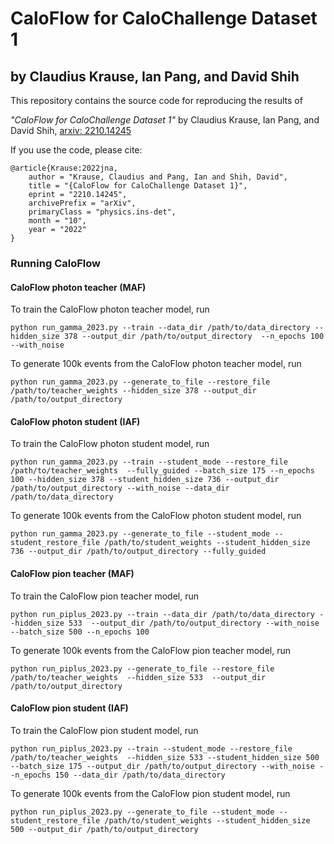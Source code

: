 # CaloFlow for CaloChallenge Dataset 1
## by Claudius Krause, Ian Pang, and David Shih

This repository contains the source code for reproducing the results of

_"CaloFlow for CaloChallenge Dataset 1"_ by Claudius Krause, Ian Pang, and David Shih, [arxiv: 2210.14245](https://arxiv.org/abs/2210.14245)

If you use the code, please cite:
```
@article{Krause:2022jna,
    author = "Krause, Claudius and Pang, Ian and Shih, David",
    title = "{CaloFlow for CaloChallenge Dataset 1}",
    eprint = "2210.14245",
    archivePrefix = "arXiv",
    primaryClass = "physics.ins-det",
    month = "10",
    year = "2022"
}
```

### Running CaloFlow

#### CaloFlow photon teacher (MAF)
To train the CaloFlow photon teacher model, run

`python run_gamma_2023.py --train --data_dir /path/to/data_directory --hidden_size 378 --output_dir /path/to/output_directory  --n_epochs 100 --with_noise`

To generate 100k events from the CaloFlow photon teacher model, run

`python run_gamma_2023.py --generate_to_file --restore_file /path/to/teacher_weights --hidden_size 378 --output_dir /path/to/output_directory`

#### CaloFlow photon student (IAF)

To train the CaloFlow photon student model, run

`python run_gamma_2023.py --train --student_mode --restore_file /path/to/teacher_weights  --fully_guided --batch_size 175 --n_epochs 100 --hidden_size 378 --student_hidden_size 736 --output_dir /path/to/output_directory --with_noise --data_dir /path/to/data_directory`

To generate 100k events from the CaloFlow photon student model, run

`python run_gamma_2023.py --generate_to_file --student_mode --student_restore_file /path/to/student_weights --student_hidden_size 736 --output_dir /path/to/output_directory --fully_guided`

#### CaloFlow pion teacher (MAF)

To train the CaloFlow pion teacher model, run

`python run_piplus_2023.py --train --data_dir /path/to/data_directory --hidden_size 533  --output_dir /path/to/output_directory --with_noise --batch_size 500 --n_epochs 100`

To generate 100k events from the CaloFlow pion teacher model, run

`python run_piplus_2023.py --generate_to_file --restore_file /path/to/teacher_weights  --hidden_size 533  --output_dir /path/to/output_directory`

#### CaloFlow pion student (IAF)

To train the CaloFlow pion student model, run

`python run_piplus_2023.py --train --student_mode --restore_file /path/to/teacher_weights  --hidden_size 533 --student_hidden_size 500 --batch_size 175 --output_dir /path/to/output_directory --with_noise --n_epochs 150 --data_dir /path/to/data_directory`

To generate 100k events from the CaloFlow pion student model, run

`python run_piplus_2023.py --generate_to_file --student_mode --student_restore_file /path/to/student_weights --student_hidden_size 500 --output_dir /path/to/output_directory` 